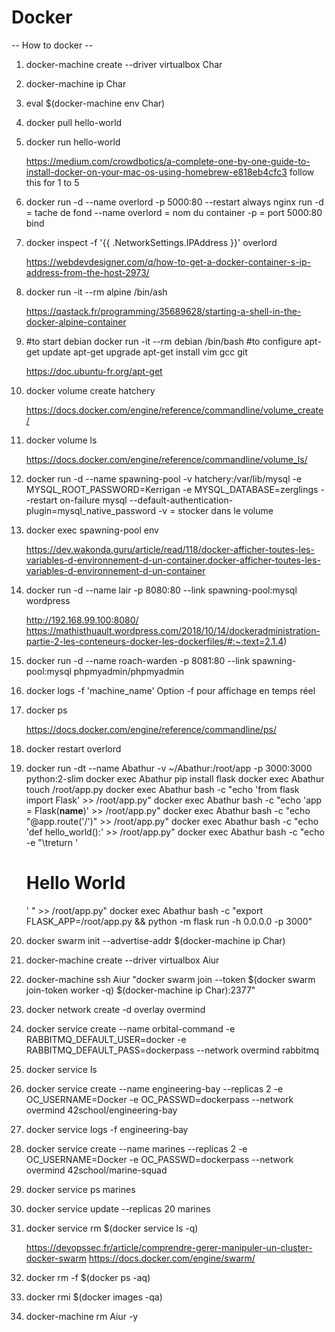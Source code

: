 # Docker

-- How to docker --

1. docker-machine create --driver virtualbox Char
2. docker-machine ip Char
3. eval $(docker-machine env Char)
4. docker pull hello-world
5. docker run hello-world

   https://medium.com/crowdbotics/a-complete-one-by-one-guide-to-install-docker-on-your-mac-os-using-homebrew-e818eb4cfc3
   follow this for 1 to 5

6. docker run -d --name overlord -p 5000:80 --restart always nginx
   run -d = tache de fond --name overlord = nom du container -p = port 5000:80 bind

7. docker inspect -f '{{ .NetworkSettings.IPAddress }}' overlord

   https://webdevdesigner.com/q/how-to-get-a-docker-container-s-ip-address-from-the-host-2973/

8. docker run -it --rm alpine /bin/ash

   https://qastack.fr/programming/35689628/starting-a-shell-in-the-docker-alpine-container

9. #to start debian
   docker run -it --rm debian /bin/bash
   #to configure
   apt-get update
   apt-get upgrade
   apt-get install vim gcc git
   
   https://doc.ubuntu-fr.org/apt-get

10. docker volume create hatchery

    https://docs.docker.com/engine/reference/commandline/volume_create/

11. docker volume ls

    https://docs.docker.com/engine/reference/commandline/volume_ls/

12. docker run -d --name spawning-pool -v hatchery:/var/lib/mysql -e MYSQL_ROOT_PASSWORD=Kerrigan -e MYSQL_DATABASE=zerglings --restart on-failure mysql --default-authentication-plugin=mysql_native_password
    -v = stocker dans le volume

13. docker exec spawning-pool env

    https://dev.wakonda.guru/article/read/118/docker-afficher-toutes-les-variables-d-environnement-d-un-container.docker-afficher-toutes-les-variables-d-environnement-d-un-container

14. docker run -d --name lair -p 8080:80 --link spawning-pool:mysql wordpress 

    http://192.168.99.100:8080/
    https://mathisthuault.wordpress.com/2018/10/14/dockeradministration-partie-2-les-conteneurs-docker-les-dockerfiles/#:~:text=2.1.4)

15. docker run -d --name roach-warden -p 8081:80 --link spawning-pool:mysql phpmyadmin/phpmyadmin
16. docker logs -f 'machine_name'
    Option -f pour affichage en temps réel

17. docker ps

    https://docs.docker.com/engine/reference/commandline/ps/

18. docker restart overlord

19. docker run -dt --name Abathur -v ~/Abathur:/root/app -p 3000:3000 python:2-slim
    docker exec Abathur pip install flask
    docker exec Abathur touch /root/app.py
    docker exec Abathur bash -c "echo 'from flask import Flask' >> /root/app.py"
    docker exec Abathur bash -c "echo 'app = Flask(**name**)' >> /root/app.py"
    docker exec Abathur bash -c "echo \"@app.route('/')\" >> /root/app.py"
    docker exec Abathur bash -c "echo 'def hello_world():' >> /root/app.py"
    docker exec Abathur bash -c "echo -e \"\treturn '<h1>Hello World</h1>' \" >> /root/app.py"
    docker exec Abathur bash -c "export FLASK_APP=/root/app.py && python -m flask run -h 0.0.0.0 -p 3000"

20. docker swarm init --advertise-addr $(docker-machine ip Char)
21. docker-machine create --driver virtualbox Aiur
22. docker-machine ssh Aiur "docker swarm join --token $(docker swarm join-token worker -q) $(docker-machine ip Char):2377"
23. docker network create -d overlay overmind
24. docker service create --name orbital-command -e RABBITMQ_DEFAULT_USER=docker -e RABBITMQ_DEFAULT_PASS=dockerpass --network overmind rabbitmq
25. docker service ls
26. docker service create --name engineering-bay --replicas 2 -e OC_USERNAME=Docker -e OC_PASSWD=dockerpass --network overmind 42school/engineering-bay
27. docker service logs -f engineering-bay
28. docker service create --name marines --replicas 2 -e OC_USERNAME=Docker -e OC_PASSWD=dockerpass --network overmind 42school/marine-squad
29. docker service ps marines
30. docker service update --replicas 20 marines
31. docker service rm $(docker service ls -q)

    https://devopssec.fr/article/comprendre-gerer-manipuler-un-cluster-docker-swarm
    https://docs.docker.com/engine/swarm/

32. docker rm -f $(docker ps -aq)
33. docker rmi $(docker images -qa)
34. docker-machine rm Aiur -y
